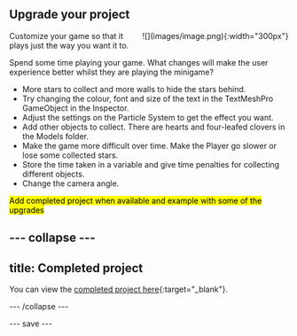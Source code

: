 ## Upgrade your project

<div style="display: flex; flex-wrap: wrap">
<div style="flex-basis: 200px; flex-grow: 1; margin-right: 15px;">
Customize your game so that it plays just the way you want it to.
</div>
<div>
![](images/image.png){:width="300px"}
</div>
</div>

Spend some time playing your game. What changes will make the user experience better whilst they are playing the minigame?
+ More stars to collect and more walls to hide the stars behind.
+ Try changing the colour, font and size of the text in the TextMeshPro GameObject in the Inspector.
+ Adjust the settings on the Particle System to get the effect you want. 
+ Add other objects to collect. There are hearts and four-leafed clovers in the Models folder. 
+ Make the game more difficult over time. Make the Player go slower or lose some collected stars. 
+ Store the time taken in a variable and give time penalties for collecting different objects. 
+ Change the camera angle. 

<mark>Add completed project when available and example with some of the upgrades</mark>

--- collapse ---
---
title: Completed project
---

You can view the [completed project here](https://scratch.mit.edu/projects/485673032/){:target="_blank"}.

--- /collapse ---

--- save ---
